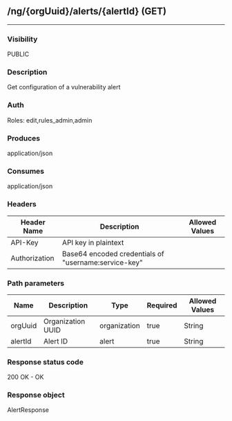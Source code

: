 ## /ng/{orgUuid}/alerts/{alertId} (GET)
---
### Visibility
PUBLIC
### Description
Get configuration of a vulnerability alert
### Auth
Roles: edit,rules_admin,admin
### Produces
application/json
### Consumes
application/json
### Headers
| Header Name | Description | Allowed Values |
| ----------- | ----------- | ----------- |
| API-Key | API key in plaintext |  |
| Authorization | Base64 encoded credentials of &quot;username:service-key&quot; |  |
### Path parameters
| Name | Description | Type | Required | Allowed Values |
| ----------- | ----------- | ----------- | ----------- | ----------- |
| orgUuid | Organization UUID | organization | true | String |
| alertId | Alert ID | alert | true | String |
### Response status code
200 OK - OK
### Response object
AlertResponse
